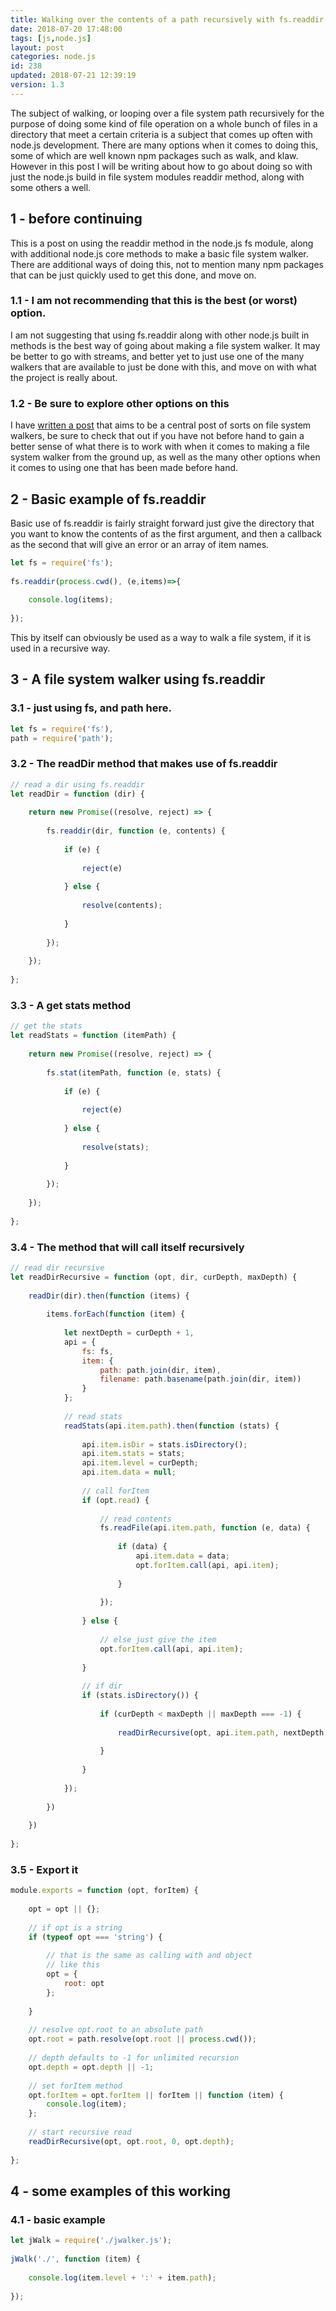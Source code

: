 ```yaml
---
title: Walking over the contents of a path recursively with fs.readdir
date: 2018-07-20 17:48:00
tags: [js,node.js]
layout: post
categories: node.js
id: 238
updated: 2018-07-21 12:39:19
version: 1.3
---
```


The subject of walking, or looping over a file system path recursively for the purpose of doing some kind of file operation on a whole bunch of files in a directory that meet a certain criteria is a subject that comes up often with node.js development. There are many options when it comes to doing this, some of which are well known npm packages such as walk, and klaw. However in this post I will be writing about how to go about doing so with just the node.js build in file system modules readdir method, along with some others a well.

<!-- more -->

## 1 - before continuing

This is a post on using the readdir method in the node.js fs module, along with additional node.js core methods to make a basic file system walker. There are additional ways of doing this, not to mention many npm packages that can be just quickly used to get this done, and move on.

### 1.1 - I am not recommending that this is the best (or worst) option.

I am not suggesting that using fs.readdir along with other node.js built in methods is the best way of going about making a file system walker. It may be better to go with streams, and better yet to just use one of the many walkers that are available to just be done with this, and move on with what the project is really about.

### 1.2 - Be sure to explore other options on this

I have [written a post]() that aims to be a central post of sorts on file system walkers, be sure to check that out if you have not before hand to gain a better sense of what there is to work with when it comes to making a file system walker from the ground up, as well as the many other options when it comes to using one that has been made before hand.

## 2 - Basic example of fs.readdir

Basic use of fs.readdir is fairly straight forward just give the directory that you want to know the contents of as the first argument, and then a callback as the second that will give an error or an array of item names.

```js
let fs = require('fs');
 
fs.readdir(process.cwd(), (e,items)=>{
 
    console.log(items);
 
});
```

This by itself can obviously be used as a way to walk a file system, if it is used in a recursive way.

## 3 - A file system walker using fs.readdir


### 3.1 - just using fs, and path here.

```js
let fs = require('fs'),
path = require('path');
```

### 3.2 - The readDir method that makes use of fs.readdir

```js
// read a dir using fs.readdir
let readDir = function (dir) {
 
    return new Promise((resolve, reject) => {
 
        fs.readdir(dir, function (e, contents) {
 
            if (e) {
 
                reject(e)
 
            } else {
 
                resolve(contents);
 
            }
 
        });
 
    });
 
};
```

### 3.3 - A get stats method

```js
// get the stats
let readStats = function (itemPath) {
 
    return new Promise((resolve, reject) => {
 
        fs.stat(itemPath, function (e, stats) {
 
            if (e) {
 
                reject(e)
 
            } else {
 
                resolve(stats);
 
            }
 
        });
 
    });
 
};
```
 
### 3.4 - The method that will call itself recursively

```js
// read dir recursive
let readDirRecursive = function (opt, dir, curDepth, maxDepth) {
 
    readDir(dir).then(function (items) {
 
        items.forEach(function (item) {
 
            let nextDepth = curDepth + 1,
            api = {
                fs: fs,
                item: {
                    path: path.join(dir, item),
                    filename: path.basename(path.join(dir, item))
                }
            };
 
            // read stats
            readStats(api.item.path).then(function (stats) {
 
                api.item.isDir = stats.isDirectory();
                api.item.stats = stats;
                api.item.level = curDepth;
                api.item.data = null;
 
                // call forItem
                if (opt.read) {
 
                    // read contents
                    fs.readFile(api.item.path, function (e, data) {
 
                        if (data) {
                            api.item.data = data;
                            opt.forItem.call(api, api.item);
 
                        }
 
                    });
 
                } else {
 
                    // else just give the item
                    opt.forItem.call(api, api.item);
 
                }
 
                // if dir
                if (stats.isDirectory()) {
 
                    if (curDepth < maxDepth || maxDepth === -1) {
 
                        readDirRecursive(opt, api.item.path, nextDepth, maxDepth);
 
                    }
 
                }
 
            });
 
        })
 
    })
 
};
```

### 3.5 - Export it

```js
module.exports = function (opt, forItem) {
 
    opt = opt || {};
 
    // if opt is a string
    if (typeof opt === 'string') {
 
        // that is the same as calling with and object
        // like this
        opt = {
            root: opt
        };
 
    }
 
    // resolve opt.root to an absolute path
    opt.root = path.resolve(opt.root || process.cwd());
 
    // depth defaults to -1 for unlimited recursion
    opt.depth = opt.depth || -1;
 
    // set forItem method
    opt.forItem = opt.forItem || forItem || function (item) {
        console.log(item);
    };
 
    // start recursive read
    readDirRecursive(opt, opt.root, 0, opt.depth);
 
};
```

## 4 - some examples of this working

### 4.1 - basic example

```js
let jWalk = require('./jwalker.js');
 
jWalk('./', function (item) {
 
    console.log(item.level + ':' + item.path);
 
});
```